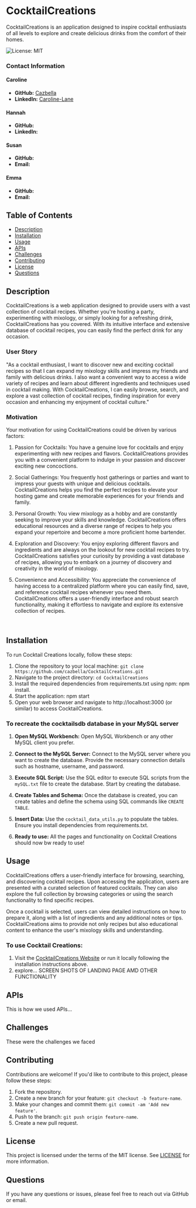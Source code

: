 # CocktailCreations
CocktailCreations is an application designed to inspire cocktail enthusiasts of all levels to explore and create delicious drinks from the comfort of their homes.

![License: MIT](https://img.shields.io/badge/License-MIT-yellow.svg)

### Contact Information

#### Caroline 

- **GitHub:** [Cazbella](https://github.com/Cazbella)
- **LinkedIn:** [Caroline-Lane](https://www.linkedin.com/in/caroline-lane7/) 

#### Hannah

- **GitHub:** 
- **LinkedIn:** 

#### Susan

- **GitHub:** []()
- **Email:** 

#### Emma

- **GitHub:** []()
- **Email:** 

## Table of Contents
- [Description](#description)
- [Installation](#installation)
- [Usage](#usage)
- [APIs](#APIs)
- [Challenges](#challenges)
- [Contributing](#contributing)
- [License](#license)
- [Questions](#questions)

## Description

CocktailCreations is a web application designed to provide users with a vast collection of cocktail recipes. Whether you're hosting a party, experimenting with mixology, or simply looking for a refreshing drink, CocktailCreations has you covered. With its intuitive interface and extensive database of cocktail recipes, you can easily find the perfect drink for any occasion.

### User Story

"As a cocktail enthusiast, I want to discover new and exciting cocktail recipes so that I can expand my mixology skills and impress my friends and family with delicious drinks. I also want a convenient way to access a wide variety of recipes and learn about different ingredients and techniques used in cocktail making. With CocktailCreations, I can easily browse, search, and explore a vast collection of cocktail recipes, finding inspiration for every occasion and enhancing my enjoyment of cocktail culture."

### Motivation

Your motivation for using CocktailCreations could be driven by various factors:

1. Passion for Cocktails: You have a genuine love for cocktails and enjoy experimenting with new recipes and flavors. CocktailCreations provides you with a convenient platform to indulge in your passion and discover exciting new concoctions.

2. Social Gatherings: You frequently host gatherings or parties and want to impress your guests with unique and delicious cocktails. CocktailCreations helps you find the perfect recipes to elevate your hosting game and create memorable experiences for your friends and family.

3. Personal Growth: You view mixology as a hobby and are constantly seeking to improve your skills and knowledge. CocktailCreations offers educational resources and a diverse range of recipes to help you expand your repertoire and become a more proficient home bartender.

4. Exploration and Discovery: You enjoy exploring different flavors and ingredients and are always on the lookout for new cocktail recipes to try. CocktailCreations satisfies your curiosity by providing a vast database of recipes, allowing you to embark on a journey of discovery and creativity in the world of mixology.

5. Convenience and Accessibility: You appreciate the convenience of having access to a centralized platform where you can easily find, save, and reference cocktail recipes whenever you need them. CocktailCreations offers a user-friendly interface and robust search functionality, making it effortless to navigate and explore its extensive collection of recipes.

<br>

## Installation

To run Cocktail Creations locally, follow these steps:

1. Clone the repository to your local machine: `git clone https://github.com/cazbella/CocktailCreations.git`
2. Navigate to the project directory: `cd CocktailCreations`
3. Install the required dependencies from requirements.txt using npm: npm install.
4. Start the application: npm start
5. Open your web browser and navigate to http://localhost:3000 (or similar) to access CocktailCreations.


### To recreate the cocktailsdb database in your MySQL server

1. **Open MySQL Workbench:**
   Open MySQL Workbench or any other MySQL client you prefer.

2. **Connect to the MySQL Server:**
   Connect to the MySQL server where you want to create the database. Provide the necessary connection details such as hostname, username, and password.

3. **Execute SQL Script:**
   Use the SQL editor to execute SQL scripts from the `mySQL.txt` file to create the database. Start by creating the database.

4. **Create Tables and Schema:**
   Once the database is created, you can create tables and define the schema using SQL commands like `CREATE TABLE`.

5. **Insert Data:**
    Use the `cocktail_data_utils.py` to populate the tables. Ensure you install dependencies from requirements.txt. 

6. **Ready to use:**
    All the pages and functionality on Cocktail Creations should now bw ready to use!


## Usage

CocktailCreations offers a user-friendly interface for browsing, searching, and discovering cocktail recipes. Upon accessing the application, users are presented with a curated selection of featured cocktails. They can also explore the full collection by browsing categories or using the search functionality to find specific recipes.

Once a cocktail is selected, users can view detailed instructions on how to prepare it, along with a list of ingredients and any additional notes or tips. CocktailCreations aims to provide not only recipes but also educational content to enhance the user's mixology skills and understanding.

### To use Cocktail Creations:

1. Visit the [CocktailCreations Website](https://cazbella.github.io/CocktailCreations/) or run it locally following the installation instructions above.
2. explore...
SCREEN SHOTS OF LANDING PAGE AMD OTHER FUNCTIONALITY

## APIs

This is how we used APIs...

## Challenges

These were the challenges we faced

## Contributing

Contributions are welcome! If you'd like to contribute to this project, please follow these steps:

1. Fork the repository.
2. Create a new branch for your feature: `git checkout -b feature-name`.
3. Make your changes and commit them: `git commit -am 'Add new feature'`.
4. Push to the branch: `git push origin feature-name`.
5. Create a new pull request.

## License

This project is licensed under the terms of the MIT license. See [LICENSE](LICENSE) for more information.

## Questions

If you have any questions or issues, please feel free to reach out via GitHub or email.